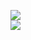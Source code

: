 [![](https://img.shields.io/badge/Made%20With-Github%20Spray-lightgrey.svg?style=for-the-badge&logo=github)](https://github.com/Annihil/github-spray#1098)  
[![](https://i.imgur.com/2DrTn0Z.gif)](https://github.com/Annihil/github-spray)